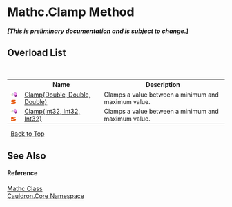 # Mathc.Clamp Method 
 _**\[This is preliminary documentation and is subject to change.\]**_


## Overload List
&nbsp;<table><tr><th></th><th>Name</th><th>Description</th></tr><tr><td>![Public method](media/pubmethod.gif "Public method")![Static member](media/static.gif "Static member")</td><td><a href="M_Cauldron_Core_Mathc_Clamp">Clamp(Double, Double, Double)</a></td><td>
Clamps a value between a minimum and maximum value.</td></tr><tr><td>![Public method](media/pubmethod.gif "Public method")![Static member](media/static.gif "Static member")</td><td><a href="M_Cauldron_Core_Mathc_Clamp_1">Clamp(Int32, Int32, Int32)</a></td><td>
Clamps a value between a minimum and maximum value.</td></tr></table>&nbsp;
<a href="#mathc.clamp-method">Back to Top</a>

## See Also


#### Reference
<a href="T_Cauldron_Core_Mathc">Mathc Class</a><br /><a href="N_Cauldron_Core">Cauldron.Core Namespace</a><br />